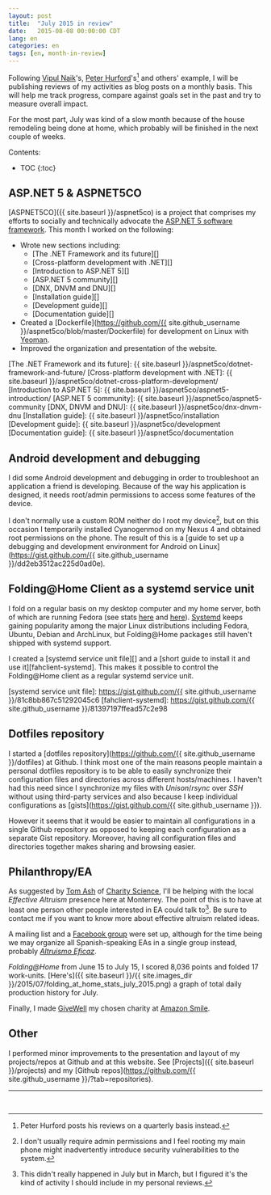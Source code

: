 ```yaml
---
layout: post
title:  "July 2015 in review"
date:   2015-08-08 00:00:00 CDT
lang: en
categories: en
tags: [en, month-in-review]
---
```


Following [Vipul Naik](http://vipulnaik.com)'s, [Peter
Hurford](http://peterhurford.com)'s[^1] and others' example, I will be
publishing reviews of my activities as blog posts on a monthly basis.  This
will help me track progress, compare against goals set in the past and try to
measure overall impact.

For the most part, July was kind of a slow month because of the house
remodeling being done at home, which probably will be finished in the next
couple of weeks.

Contents:

* TOC
{:toc}

## ASP.NET 5 & ASPNET5CO ###############################################

[ASPNET5CO]({{ site.baseurl }}/aspnet5co) is a project that comprises my efforts to
socially and technically advocate the [ASP.NET 5 software
framework](https://www.asp.net/vnext). This month I worked on the following:

- Wrote new sections including:
  - [The .NET Framework and its future][]
  - [Cross-platform development with .NET][]
  - [Introduction to ASP.NET 5][]
  - [ASP.NET 5 community][]
  - [DNX, DNVM and DNU][]
  - [Installation guide][]
  - [Development guide][]
  - [Documentation guide][]
- Created a [Dockerfile](https://github.com/{{ site.github_username }}/aspnet5co/blob/master/Dockerfile) for development on Linux with [Yeoman](http://yeoman.io/).
- Improved the organization and presentation of the website.

[The .NET Framework and its future]: {{ site.baseurl }}/aspnet5co/dotnet-framework-and-future/
[Cross-platform development with .NET]: {{ site.baseurl }}/aspnet5co/dotnet-cross-platform-development/
[Introduction to ASP.NET 5]: {{ site.baseurl }}/aspnet5co/aspnet5-introduction/
[ASP.NET 5 community]: {{ site.baseurl }}/aspnet5co/aspnet5-community
[DNX, DNVM and DNU]: {{ site.baseurl }}/aspnet5co/dnx-dnvm-dnu
[Installation guide]: {{ site.baseurl }}/aspnet5co/installation
[Development guide]: {{ site.baseurl }}/aspnet5co/development
[Documentation guide]: {{ site.baseurl }}/aspnet5co/documentation

## Android development and debugging ###################################

I did some Android development and debugging in order to troubleshoot an
application a friend is developing. Because of the way his application is
designed, it needs root/admin permissions to access some features of the
device.

I don't normally use a custom ROM neither do I root my device[^3], but on this
occasion I temporarily installed Cyanogenmod on my Nexus 4 and obtained root
permissions on the phone. The result of this is a [guide to set up a debugging and development environment for Android on Linux](https://gist.github.com/{{ site.github_username }}/dd2eb3512ac225d0ad0e).

## Folding@Home Client as a systemd service unit #######################

I fold on a regular basis on my desktop computer and my home server, both of
which are running Fedora (see stats [here][fah-stats0] and [here][fah-stats1]).
[Systemd][] keeps gaining popularity among the major Linux distributions
including Fedora, Ubuntu, Debian and ArchLinux, but Folding@Home packages still
haven't shipped with systemd support.

I created a [systemd service unit file][] and a [short guide to install it and
use it][fahclient-systemd]. This makes it possible to control the Folding@Home
client as a regular systemd service unit.

[fah-stats0]: http://fah-web2.stanford.edu/cgi-bin/main.py?qtype=userpage&username=dreilopz
[fah-stats1]: http://folding.extremeoverclocking.com/user_summary.php?s=&u=648628
[Systemd]: http://freedesktop.org/wiki/Software/systemd/
[systemd service unit file]: https://gist.github.com/{{ site.github_username }}/81c8bb867c51292045c6
[fahclient-systemd]: https://gist.github.com/{{ site.github_username }}/81397197ffead57c2e98

## Dotfiles repository #################################################

I started a [dotfiles repository](https://github.com/{{ site.github_username }}/dotfiles) at Github. I think most one of the main reasons people maintain a personal dotfiles repository is to be able to easily synchronize their configuration files and directories across different hosts/machines. I haven't had this need since I synchronize my files with *Unison*/*rsync* over *SSH* without using third-party services and also because I keep individual configurations as [gists](https://gist.github.com/{{ site.github_username }}).

However it seems that it would be easier to maintain all configurations in a
single Github repository as opposed to keeping each configuration as a separate
Gist repository. Moreover, having all configuration files and directories
together makes sharing and browsing easier.

## Philanthropy/EA #####################################################

As suggested by [Tom Ash](http://tog22.tumblr.com/) of [Charity
Science](http://www.charityscience.com), I'll be helping with the local
*Effective Altruism* presence here at Monterrey. The point of this is to have
at least one person other people interested in EA could talk to[^2]. Be sure to
contact me if you want to know more about effective altruism related ideas.

A mailing list and a [Facebook
group](https://www.facebook.com/groups/739984722775452/) were set up, although
for the time being we may organize all Spanish-speaking EAs in a single group
instead, probably *[Altruismo
Eficaz](https://www.facebook.com/groups/1605543996325148/)*.

*Folding@Home* from June 15 to July 15, I scored 8,036 points and folded 17
work-units. [Here's]({{ site.baseurl }}/{{ site.images_dir }}/2015/07/folding_at_home_stats_july_2015.png)
a graph of total daily production history for July.

Finally, I made [GiveWell](http://www.givewell.org/) my chosen charity at
[Amazon Smile](https://smile.amazon.com/).

## Other ###############################################################

I performed minor improvements to the presentation and layout of my projects/repos at Github and at this website. See [Projects]({{ site.baseurl }}/projects) and my [Github repos](https://github.com/{{ site.github_username }}/?tab=repositories).

---
<br/>

[^1]: Peter Hurford posts his reviews on a quarterly basis instead.
[^2]: This didn't really happened in July but in March, but I figured it's the kind of activity I should include in my personal reviews.
[^3]: I don't usually require admin permissions and I feel rooting my main phone might inadvertently introduce security vulnerabilities to the system.
